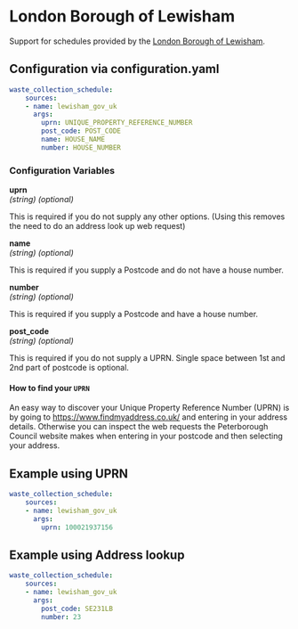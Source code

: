 # London Borough of Lewisham

Support for schedules provided by the [London Borough of Lewisham](https://lewisham.gov.uk/myservices/wasterecycle/your-bins/collection).

## Configuration via configuration.yaml

```yaml
waste_collection_schedule:
    sources:
    - name: lewisham_gov_uk
      args:
        uprn: UNIQUE_PROPERTY_REFERENCE_NUMBER
        post_code: POST_CODE
        name: HOUSE_NAME
        number: HOUSE_NUMBER
```

### Configuration Variables

**uprn**  
*(string) (optional)*

This is required if you do not supply any other options. (Using this removes the need to do an address look up web request)

**name**  
*(string) (optional)*

This is required if you supply a Postcode and do not have a house number.

**number**  
*(string) (optional)*

This is required if you supply a Postcode and have a house number.

**post_code**  
*(string) (optional)*

This is required if you do not supply a UPRN. Single space between 1st and 2nd part of postcode is optional.

#### How to find your `UPRN`

An easy way to discover your Unique Property Reference Number (UPRN) is by going to <https://www.findmyaddress.co.uk/> and entering in your address details.
Otherwise you can inspect the web requests the Peterborough Council website makes when entering in your postcode and then selecting your address.

## Example using UPRN

```yaml
waste_collection_schedule:
    sources:
    - name: lewisham_gov_uk
      args:
        uprn: 100021937156
```

## Example using Address lookup

```yaml
waste_collection_schedule:
    sources:
    - name: lewisham_gov_uk
      args:
        post_code: SE231LB
        number: 23
```

